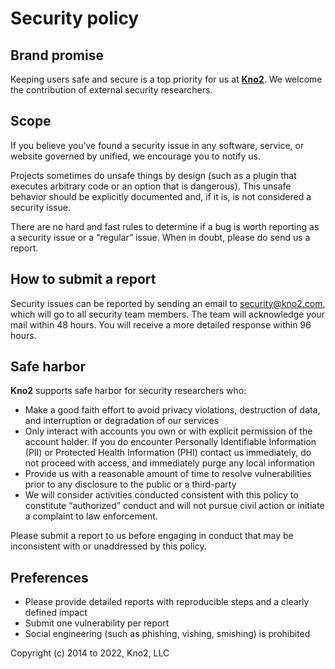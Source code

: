 
# Security policy

## Brand promise

Keeping users safe and secure is a top priority for us at
[**Kno2**][Kno2].
We welcome the contribution of external security researchers.

## Scope

If you believe you’ve found a security issue in any software, service, or
website governed by unified, we encourage you to notify us.

Projects sometimes do unsafe things by design (such as a
plugin that executes arbitrary code or an option that is dangerous).
This unsafe behavior should be explicitly documented and, if it is, is not
considered a security issue.

There are no hard and fast rules to determine if a bug is worth reporting as a
security issue or a “regular” issue.
When in doubt, please do send us a report.

## How to submit a report

Security issues can be reported by sending an email to security@kno2.com, which will go to all security team members. The team will acknowledge your mail within 48 hours. You will receive a more detailed response within 96 hours.

## Safe harbor

**Kno2** supports safe harbor for security researchers who:

*   Make a good faith effort to avoid privacy violations, destruction of data,
    and interruption or degradation of our services
*   Only interact with accounts you own or with explicit permission of the
    account holder.
    If you do encounter Personally Identifiable Information (PII) or Protected Health Information (PHI) contact us
    immediately, do not proceed with access, and immediately purge any local
    information
*   Provide us with a reasonable amount of time to resolve vulnerabilities prior
    to any disclosure to the public or a third-party
*   We will consider activities conducted consistent with this policy to
    constitute “authorized” conduct and will not pursue civil action or initiate
    a complaint to law enforcement.

Please submit a report to us before engaging in conduct that may be inconsistent
with or unaddressed by this policy.

## Preferences

*   Please provide detailed reports with reproducible steps and a clearly
    defined impact
*   Submit one vulnerability per report
*   Social engineering (such as phishing, vishing, smishing) is prohibited

[Kno2]: https://github.com/kno2

Copyright (c) 2014 to 2022, Kno2, LLC

